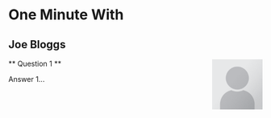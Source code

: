 # One Minute With

## Joe Bloggs

<!-- ![Portrait Placeholder](../docs/assets/Portrait_Placeholder.png) -->

<img markdown="1" align="right" src="../docs/assets/Portrait_Placeholder.png" width="100" height="100">

** Question 1 **

Answer 1...
